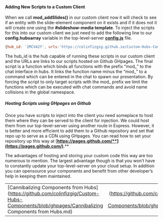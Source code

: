 #### **Adding New Scripts to a Custom Client**

When we call **mod_addSlides()** in our custom client now it will check to see if an entity with the slide-element component on it exists and if it does not it will create one using the **#slideshow-media template**.  To inject the scripts for this into our custom client we just need to add the following line to our **config.hubsarray** variable in the top-level-server [**config.js**](https://github.com/colinfizgig/Custom-Hubs-Components/blob/ghpages/top-level-main-server/config.js) file.



```javascript
{hub_id: '2MCVA2f', urls:'https://colinfizgig.github.io/Custom-Hubs-Components/components/slideconfig.js,https://colinfizgig.github.io/Custom-Hubs-Components/components/slideshow-template.js,https://colinfizgig.github.io/Custom-Hubs-Components/components/hubs-slide-show.js,https://colinfizgig.github.io/Custom-Hubs-Components/components/presence-customcmd-setup.js'}
```



The hub_id is the hub capable of running these scripts in our custom client and the URLs are links to our scripts hosted on Github GHpages.  The final script is a function which binds all functions with the prefix “mod\_” to the chat interface in hubs.  It links the function name minus the “mod\_” to a command which can be entered in the chat to spawn our presentation.  By forcing the script to only target scripts with the mod_ prefix we limit the functions which can be executed with chat commands and avoid name collisions in the global namespace.

##### **Hosting Scripts using GHpages on Github**

Once you have scripts to inject into the client you need someplace to host them where they can be served to the client for injection.  We could host them from our top-level-server using another route in Express.  However, it is better and more efficient to add them to a Github repository and set that repo up to serve as a CDN using GHpages.  You can read how to set your repository up this way at [**https://pages.github.com/**](https://pages.github.com/)**.**

The advantages of hosting and storing your custom code this way are too numerous to mention.  The largest advantage though is that you won’t have to constantly update your top-level-server on your cloud setup.  In addition you can opensource your components and benefit from other developer’s help in keeping them maintained. 

|                                                              |                                                              |
| :----------------------------------------------------------- | -----------------------------------------------------------: |
| [Cannibalizing Components from Hubs](https://github.com/colinfizgig/Custom-Hubs-Components/blob/ghpages/Cannibalizing Components from Hubs.md) | [Index](https://github.com/colinfizgig/Custom-Hubs-Components/blob/ghpages/Customizing hubs Title.md) |